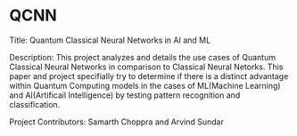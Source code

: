 # QCNN
Title: Quantum Classical Neural Networks in AI and ML

Description: This project analyzes and details the use cases of Quantum Classical Neural Networks in comparison to Classical Neural Netorks. This paper and project specifially try to determine if there is a distinct advantage within Quantum Computing models in the cases of ML(Machine Learning) and AI(Artificail Intelligence) by testing pattern recognition and classification.

 Project Contributors: Samarth Choppra and Arvind Sundar
